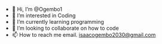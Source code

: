 - 👋 Hi, I’m @Ogembo1
- 👀 I’m interested in Coding
- 🌱 I’m currently learning programming
- 💞️ I’m looking to collaborate on how to code
- 📫 How to reach me email. isaacogembo2030@gmail.com

<!---
Ogembo1/Ogembo1 is a ✨ special ✨ repository because its `README.md` (this file) appears on your GitHub profile.
You can click the Preview link to take a look at your changes.
--->
